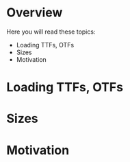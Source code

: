 # Overview

Here you will read these topics:
- Loading TTFs, OTFs
- Sizes
- Motivation

# Loading TTFs, OTFs


# Sizes


# Motivation